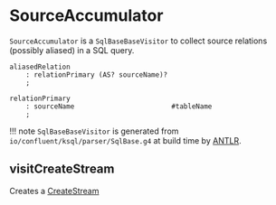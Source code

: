 # SourceAccumulator

`SourceAccumulator` is a `SqlBaseBaseVisitor` to collect source relations (possibly aliased) in a SQL query.

```text
aliasedRelation
    : relationPrimary (AS? sourceName)?
    ;

relationPrimary
    : sourceName                        #tableName
    ;
```

!!! note
    `SqlBaseBaseVisitor` is generated from `io/confluent/ksql/parser/SqlBase.g4` at build time by [ANTLR](https://www.antlr.org/).

## <span id="visitCreateStream"> visitCreateStream

Creates a [CreateStream](CreateStream.md)
